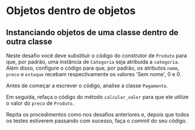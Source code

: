 # Objetos dentro de objetos

## Instanciando objetos de uma classe dentro de outra classe

Neste desafio você deve substituir o código do construtor de `Produto` para que,
por padrão, uma instância de `Categoria` seja atribuída a `categoria`.
Além disso, configure o código para que, por padrão, os atributos `nome`,
`preco` e `estoque` recebam respectivamente os valores 'Sem nome', 0 e 0.

Antes de começar a escrever o código, analise a classe `Pagamento`.

Em seguida, refaça o código do método `calcular_valor` para que ele utilize o
valor do `preco` de `Produto`.

Repita os procedimentos como nos desafios anteriores e, depois que todos os
testes estiverem passando com sucesso, faça o *commit* do seu código.
